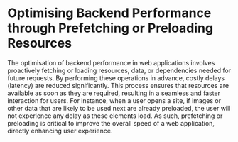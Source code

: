 # Optimising Backend Performance through Prefetching or Preloading Resources

The optimisation of backend performance in web applications involves proactively fetching or loading resources, data, or dependencies needed for future requests. By performing these operations in advance, costly delays (latency) are reduced significantly. This process ensures that resources are available as soon as they are required, resulting in a seamless and faster interaction for users. For instance, when a user opens a site, if images or other data that are likely to be used next are already preloaded, the user will not experience any delay as these elements load. As such, prefetching or preloading is critical to improve the overall speed of a web application, directly enhancing user experience.